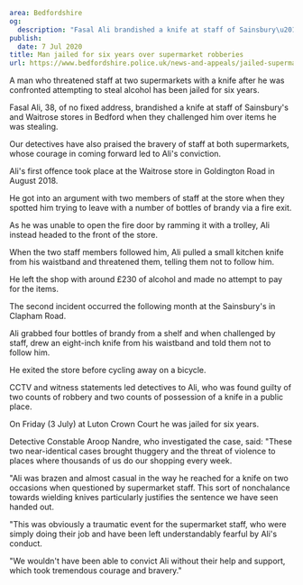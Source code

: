 ```yaml
area: Bedfordshire
og:
  description: "Fasal Ali brandished a knife at staff of Sainsbury\u2019s and Waitrose stores in Bedford when they challenged him over items he was stealing."
publish:
  date: 7 Jul 2020
title: Man jailed for six years over supermarket robberies
url: https://www.bedfordshire.police.uk/news-and-appeals/jailed-supermarket-robberies-jul20
```

A man who threatened staff at two supermarkets with a knife after he was confronted attempting to steal alcohol has been jailed for six years.

Fasal Ali, 38, of no fixed address, brandished a knife at staff of Sainsbury's and Waitrose stores in Bedford when they challenged him over items he was stealing.

Our detectives have also praised the bravery of staff at both supermarkets, whose courage in coming forward led to Ali's conviction.

Ali's first offence took place at the Waitrose store in Goldington Road in August 2018.

He got into an argument with two members of staff at the store when they spotted him trying to leave with a number of bottles of brandy via a fire exit.

As he was unable to open the fire door by ramming it with a trolley, Ali instead headed to the front of the store.

When the two staff members followed him, Ali pulled a small kitchen knife from his waistband and threatened them, telling them not to follow him.

He left the shop with around £230 of alcohol and made no attempt to pay for the items.

The second incident occurred the following month at the Sainsbury's in Clapham Road.

Ali grabbed four bottles of brandy from a shelf and when challenged by staff, drew an eight-inch knife from his waistband and told them not to follow him.

He exited the store before cycling away on a bicycle.

CCTV and witness statements led detectives to Ali, who was found guilty of two counts of robbery and two counts of possession of a knife in a public place.

On Friday (3 July) at Luton Crown Court he was jailed for six years.

Detective Constable Aroop Nandre, who investigated the case, said: "These two near-identical cases brought thuggery and the threat of violence to places where thousands of us do our shopping every week.

"Ali was brazen and almost casual in the way he reached for a knife on two occasions when questioned by supermarket staff. This sort of nonchalance towards wielding knives particularly justifies the sentence we have seen handed out.

"This was obviously a traumatic event for the supermarket staff, who were simply doing their job and have been left understandably fearful by Ali's conduct.

"We wouldn't have been able to convict Ali without their help and support, which took tremendous courage and bravery."
